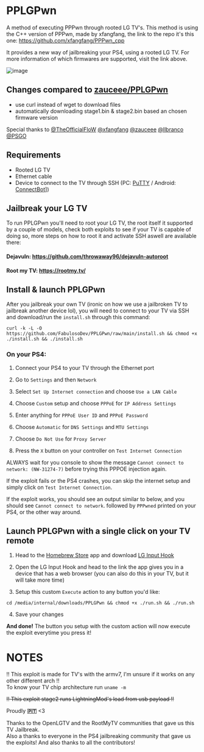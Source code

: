 # PPLGPwn
A method of executing PPPwn through rooted LG TV's.
This method is using the C++ version of PPPwn, made by xfangfang, the link to the repo it's this one:
https://github.com/xfangfang/PPPwn_cpp

It provides a new way of jailbreaking your PS4, using a rooted LG TV.
For more information of which firmwares are supported, visit the link above.

![image](https://github.com/zauceee/PPLGPwn/assets/37784801/068d16b5-051e-4f22-bdf7-b0e3b46e6590)

## Changes compared to [zauceee/PPLGPwn](https://github.com/zauceee/PPLGPwn)
- use curl instead of wget to download files
- automatically downloading stage1.bin & stage2.bin based an chosen firmware version

Special thanks to [@TheOfficialFloW](https://github.com/TheOfficialFloW) [@xfangfang](https://github.com/xfangfang) [@zauceee](https://github.com/zauceee) [@llbranco](https://github.com/llbranco) [@PSGO](https://github.com/PSGO)

## Requirements
- Rooted LG TV
- Ethernet cable
- Device to connect to the TV through SSH (PC: [PuTTY](https://www.chiark.greenend.org.uk/~sgtatham/putty/latest.html) / Android: [ConnectBot](https://play.google.com/store/apps/details?id=org.connectbot)])

## Jailbreak your LG TV

To run PPLGPwn you'll need to root your LG TV, the root itself it supported by a couple of models, check both exploits to see if your TV is capable of doing so, more steps on how to root it and activate SSH aswell are available there:
#### Dejavuln: https://github.com/throwaway96/dejavuln-autoroot
#### Root my TV: https://rootmy.tv/

## Install & launch PPLGPwn

After you jailbreak your own TV (ironic on how we use a jailbroken TV to jailbreak another device lol), you will need to connect to your TV via SSH and download/run the ```install.sh``` through this command:

```
curl -k -L -O https://github.com/FabulosoDev/PPLGPwn/raw/main/install.sh && chmod +x ./install.sh && ./install.sh
```

### On your PS4:
1. Connect your PS4 to your TV through the Ethernet port

2. Go to ```Settings``` and then ```Network```

3. Select ```Set Up Internet connection``` and choose ```Use a LAN Cable```

4. Choose ```Custom``` setup and choose ```PPPoE``` for ```IP Address Settings```

5. Enter anything for ```PPPoE User ID``` and ```PPPoE Password```

6. Choose ```Automatic``` for ```DNS Settings``` and ```MTU Settings```

7. Choose ```Do Not Use``` for ```Proxy Server```

8. Press the ```X``` button on your controller on ```Test Internet Connection```

ALWAYS wait for you console to show the message ```Cannot connect to network: (NW-31274-7)``` before trying this PPPOE injection again.

If the exploit fails or the PS4 crashes, you can skip the internet setup and simply click on ```Test Internet Connection```.

If the exploit works, you should see an output similar to below, and you should see ```Cannot connect to network```. followed by ```PPPwned``` printed on your PS4, or the other way around.

## Launch PPLGPwn with a single click on your TV remote
1. Head to the [Homebrew Store](https://www.webosbrew.org/) app and download [LG Input Hook](https://repo.webosbrew.org/apps/org.webosbrew.inputhook/)

2. Open the LG Input Hook and head to the link the app gives you in a device that has a web browser (you can also do this in your TV, but it will take more time)

3. Setup this custom ```Execute``` action to any button you'd like:

```
cd /media/internal/downloads/PPLGPwn && chmod +x ./run.sh && ./run.sh
```   

4. Save your changes

**And done!** The button you setup with the custom action will now execute the exploit everytime you press it!

# NOTES
!! This exploit is made for TV's with the armv7, I'm unsure if it works on any other different arch !!  
To know your TV chip architecture run ```uname -m```

~~!! This exploit stage2 runs LightningMod's load from usb payload !!~~

Proudly **🇵🇹** <3

Thanks to the OpenLGTV and the RootMyTV communities that gave us this TV Jailbreak.  
Also a thanks to everyone in the PS4 jailbreaking community that gave us the exploits!
And also thanks to all the contributors!
